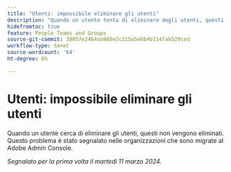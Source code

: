 ```yaml
---
title: "Utenti: impossibile eliminare gli utenti"
description: "Quando un utente tenta di eliminare degli utenti, questi non vengono eliminati. Questo problema è stato segnalato nelle organizzazioni che sono migrate a Adobe Admin Console."
hidefromtoc: true
feature: People Teams and Groups
source-git-commit: 38057e2464aa980e2c315a5ebb4b114fab529ced
workflow-type: tm+mt
source-wordcount: '64'
ht-degree: 6%

---
```



# Utenti: impossibile eliminare gli utenti

Quando un utente cerca di eliminare gli utenti, questi non vengono eliminati. Questo problema è stato segnalato nelle organizzazioni che sono migrate al Adobe Admin Console.

_Segnalato per la prima volta il martedì 11 marzo 2024._


